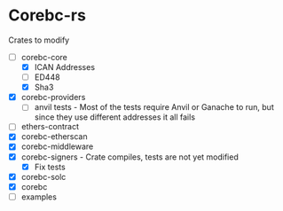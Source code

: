 # Corebc-rs

Crates to modify

- [ ] corebc-core
  - [x] ICAN Addresses
  - [ ] ED448
  - [x] Sha3
- [x] corebc-providers
  - [ ] anvil tests - Most of the tests require Anvil or Ganache to run, but since they use different addresses it all fails
- [ ] ethers-contract
- [x] corebc-etherscan
- [x] corebc-middleware
- [x] corebc-signers - Crate compiles, tests are not yet modified
  - [x] Fix tests
- [x] corebc-solc
- [x] corebc
- [ ] examples
